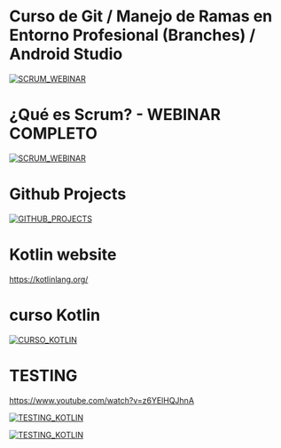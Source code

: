 # Curso de Git / Manejo de Ramas en Entorno Profesional (Branches) / Android Studio
[![SCRUM_WEBINAR](https://img.youtube.com/vi/-q4uBF-vk4Q/0.jpg)](https://www.youtube.com/watch?v=-q4uBF-vk4Q)

# ¿Qué es Scrum? - WEBINAR COMPLETO
[![SCRUM_WEBINAR](https://img.youtube.com/vi/WZ8U_NHVdhI/0.jpg)](https://www.youtube.com/watch?v=WZ8U_NHVdhI)


# Github Projects
[![GITHUB_PROJECTS](https://img.youtube.com/vi/JpKzBuYtkMU/0.jpg)](https://youtu.be/JpKzBuYtkMU?si=Lj0JRAur8X2sKyUQ)


# Kotlin website
https://kotlinlang.org/

# curso Kotlin
[![CURSO_KOTLIN](https://img.youtube.com/vi/k9NndvHyUvw/0.jpg)](https://youtube.com/playlist?list=PLU8oAlHdN5BkdfBPpNv_lVCJxJgE87cr0&si=mBMbYLFtKr2CP84i)

# TESTING
https://www.youtube.com/watch?v=z6YElHQJhnA

[![TESTING_KOTLIN](https://img.youtube.com/vi/z6YElHQJhnA/0.jpg)](https://www.youtube.com/watch?v=z6YElHQJhnA)


[![TESTING_KOTLIN](https://img.youtube.com/vi/xCjIJMydI3s/0.jpg)](https://www.youtube.com/watch?v=xCjIJMydI3s)

